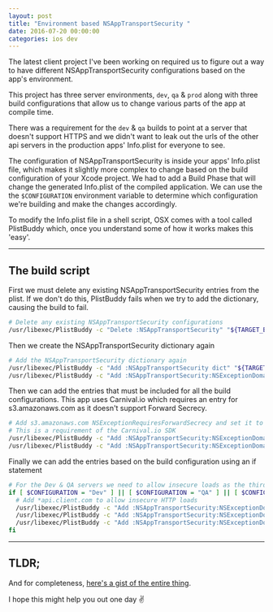 ```yaml
---
layout: post
title: "Environment based NSAppTransportSecurity "
date: 2016-07-20 00:00:00
categories: ios dev
---
```


The latest client project I've been working on required us to figure out a way to have different NSAppTransportSecurity configurations based on the app's environment.

This project has three server environments, `dev`, `qa` & `prod` along with three build configurations that allow us to change various parts of the app at compile time.

There was a requirement for the `dev` & `qa` builds to point at a server that doesn't support HTTPS and we didn't want to leak out the urls of the other api servers in the production apps' Info.plist for everyone to see.

The configuration of NSAppTransportSecurity is inside your apps' Info.plist file, which makes it slightly more complex to change based on the build configuration of your Xcode project. We had to add a Build Phase that will change the generated Info.plist of the compiled application. We can use the the `$CONFIGURATION` environment variable to determine which configuration we're building and make the changes accordingly.

To modify the Info.plist file in a shell script, OSX comes with a tool called PlistBuddy which, once you understand some of how it works makes this 'easy'.

<hr >

## The build script

First we must delete any existing NSAppTransportSecurity entries from the plist. If we don't do this, PlistBuddy fails when we try to add the dictionary, causing the build to fail.

```sh
# Delete any existing NSAppTransportSecurity configurations
/usr/libexec/PlistBuddy -c "Delete :NSAppTransportSecurity" "${TARGET_BUILD_DIR}/${INFOPLIST_PATH}"
```

Then we create the NSAppTransportSecurity dictionary again

```sh
# Add the NSAppTransportSecurity dictionary again
/usr/libexec/PlistBuddy -c "Add :NSAppTransportSecurity dict" "${TARGET_BUILD_DIR}/${INFOPLIST_PATH}"
/usr/libexec/PlistBuddy -c "Add :NSAppTransportSecurity:NSExceptionDomains dict" "${TARGET_BUILD_DIR}/${INFOPLIST_PATH}"
```

Then we can add the entries that must be included for all the build configurations. This app uses Carnival.io which requires an entry for s3.amazonaws.com as it doesn't support Forward Secrecy.

```sh
# Add s3.amazonaws.com NSExceptionRequiresForwardSecrecy and set it to false
# This is a requirement of the Carnival.io SDK
/usr/libexec/PlistBuddy -c "Add :NSAppTransportSecurity:NSExceptionDomains:s3.amazonaws.com dict" "${TARGET_BUILD_DIR}/${INFOPLIST_PATH}"
/usr/libexec/PlistBuddy -c "Add :NSAppTransportSecurity:NSExceptionDomains:s3.amazonaws.com:NSExceptionRequiresForwardSecrecy bool false" "${TARGET_BUILD_DIR}/${INFOPLIST_PATH}"
```

Finally we can add the entries based on the build configuration using an if statement

```sh
# For the Dev & QA servers we need to allow insecure loads as the third party api doesn't have ssl on dev/staging
if [ $CONFIGURATION = "Dev" ] || [ $CONFIGURATION = "QA" ] || [ $CONFIGURATION = "QA-Release" ]; then
  # Add *api.client.com to allow insecure HTTP loads
  /usr/libexec/PlistBuddy -c "Add :NSAppTransportSecurity:NSExceptionDomains:api.client.com dict" "${TARGET_BUILD_DIR}/${INFOPLIST_PATH}"
  /usr/libexec/PlistBuddy -c "Add :NSAppTransportSecurity:NSExceptionDomains:api.client.com:NSTemporaryExceptionAllowsInsecureHTTPLoads bool true" "${TARGET_BUILD_DIR}/${INFOPLIST_PATH}"
  /usr/libexec/PlistBuddy -c "Add :NSAppTransportSecurity:NSExceptionDomains:api.client.com:NSIncludesSubdomains bool true" "${TARGET_BUILD_DIR}/${INFOPLIST_PATH}"
fi
```


<hr >

## TLDR;

And for completeness, [here's a gist of the entire thing](https://gist.github.com/wtsnz/938f8c9f304207d7fa01a3fd42a7c96c).

I hope this might help you out one day ✌️
